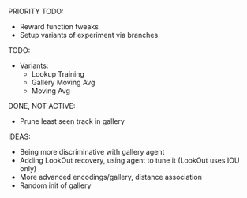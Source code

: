 PRIORITY TODO:
- Reward function tweaks
- Setup variants of experiment via branches

TODO:
- Variants:
    - Lookup Training
    - Gallery Moving Avg
    - Moving Avg

DONE, NOT ACTIVE:
- Prune least seen track in gallery

IDEAS:
- Being more discriminative with gallery agent
- Adding LookOut recovery, using agent to tune it (LookOut uses IOU only)
- More advanced encodings/gallery, distance association
- Random init of gallery
